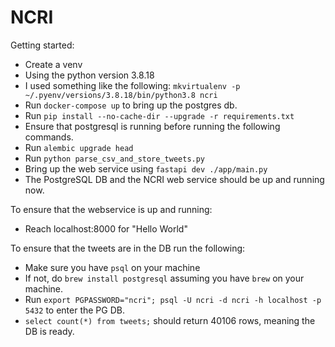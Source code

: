 # NCRI

Getting started:
- Create a venv
- Using the python version 3.8.18
- I used something like the following: `mkvirtualenv -p ~/.pyenv/versions/3.8.18/bin/python3.8 ncri`
- Run `docker-compose up` to bring up the postgres db.
- Run `pip install --no-cache-dir --upgrade -r requirements.txt`
- Ensure that postgresql is running before running the following commands.
- Run `alembic upgrade head`
- Run `python parse_csv_and_store_tweets.py`
- Bring up the web service using `fastapi dev ./app/main.py`
- The PostgreSQL DB and the NCRI web service should be up and running now.

To ensure that the webservice is up and running:
- Reach localhost:8000 for "Hello World"

To ensure that the tweets are in the DB run the following:
  - Make sure you have `psql` on your machine
  - If not, do `brew install postgresql` assuming you have `brew` on your machine.
  - Run `export PGPASSWORD="ncri"; psql -U ncri -d ncri -h localhost -p 5432` to enter the PG DB.
  - `select count(*) from tweets;` should return 40106 rows, meaning the DB is ready.
